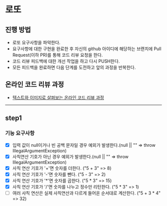 # 로또
## 진행 방법
* 로또 요구사항을 파악한다.
* 요구사항에 대한 구현을 완료한 후 자신의 github 아이디에 해당하는 브랜치에 Pull Request(이하 PR)를 통해 코드 리뷰 요청을 한다.
* 코드 리뷰 피드백에 대한 개선 작업을 하고 다시 PUSH한다.
* 모든 피드백을 완료하면 다음 단계를 도전하고 앞의 과정을 반복한다.

## 온라인 코드 리뷰 과정
* [텍스트와 이미지로 살펴보는 온라인 코드 리뷰 과정](https://github.com/next-step/nextstep-docs/tree/master/codereview)

---

## step1
### 기능 요구사항
- [x] 입력 값이 null이거나 빈 공백 문자일 경우 예외가 발생한다.(null || "" => throw IllegalArgumentException)
- [x] 사칙연산 기호가 아닌 경우 예외가 발생한다.(null || "" => throw IllegalArgumentException)
- [x] 사칙 연산 기호가 '+'면 숫자를 더한다. ("5 + 3" => 8)
- [x] 사칙 연산 기호가 '-'면 숫자를 뺀다. ("5 - 3" => 2)
- [x] 사칙 연산 기호가 '*'면 숫자를 곱한다. ("5 * 3" => 15)
- [x] 사칙 연산 기호가 '/'면 숫자를 나누고 정수만 리턴한다. ("5 * 3" => 1)
- [ ] 여러 사칙 연산은 실제 사칙연산과 다르게 들어온 순서대로 계산한다.  ("5 + 3 * 4" => 32)